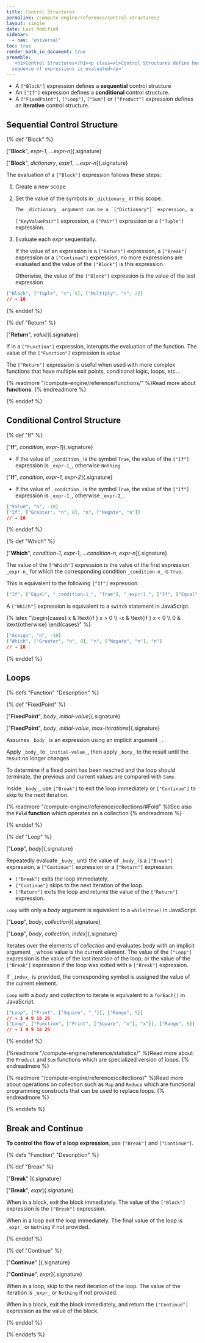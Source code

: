 ```yaml
---
title: Control Structures
permalink: /compute-engine/reference/control-structures/
layout: single
date: Last Modified
sidebar:
  - nav: 'universal'
toc: true
render_math_in_document: true
preamble:
  '<h1>Control Structures</h1><p class=xl>Control Structures define how a
  sequence of expressions is evaluated</p>'
---
```


- A `["Block"]` expression defines a **sequential** control structure
- An `["If"]` expression defines a **conditional** control structure.
- A `["FixedPoint"]`, `["Loop"]`, `["Sum"]` or `["Product"]` expression defines
  an **iterative** control structure.

## Sequential Control Structure

{% def "Block" %}

[&quot;**Block**&quot;, _expr-1_, ..._expr-n_]{.signature}

[&quot;**Block**&quot;, _dictionary_, _expr1_, ..._expr-n_]{.signature}

The evaluation of a `["Block"]` expression follows these steps:

1.  Create a new scope
2.  Set the value of the symbols in `_dictionary_` in this scope.

        The _dictionary_ argument can be a `["Dictionary"]` expression, a

    `["KeyValuePair"]` expression, a `["Pair"]` expression or a `["Tuple"]`
    expression.

3.  Evaluate each _expr_ sequentially.

    If the value of an expression is a `["Return"]` expression, a `["Break"]`
    expression or a `["Continue"]` expression, no more expressions are evaluated
    and the value of the `["Block"]` is this expression.

    Otherwise, the value of the `["Block"]` expression is the value of the last
    expression

```json example
["Block", ["Tuple", "c", 5], ["Multiply", "c", 2]]
// ➔ 10
```

{% enddef %}

{% def "Return" %}

[&quot;**Return**&quot;, _value_]{.signature}

If in a `["Function"]` expression, interupts the evaluation of the function. The
value of the `["Function"]` expression is _value_

The `["Return"]` expression is useful when used with more complex functions that
have multiple exit points, conditional logic, loops, etc...

{% readmore "/compute-engine/reference/functions/" %}Read more about
**functions**. {% endreadmore %}

{% enddef %}

## Conditional Control Structure

{% def "If" %}

[&quot;**If**&quot;, _condition_, _expr-1_]{.signature}

- If the value of `_condition_` is the symbol `True`, the value of the `["If"]`
  expression is `_expr-1_`, otherwise `Nothing`.

[&quot;**If**&quot;, _condition_, _expr-1_, _expr-2_]{.signature}

- If the value of `_condition_` is the symbol `True`, the value of the `["If"]`
  expression is `_expr-1_`, otherwise `_expr-2_`.

```json example
["Value", "n", -10]
["If", ["Greater", "n", 0], "n", ["Negate", "n"]]
// ➔ 10
```

{% enddef %}

{% def "Which" %}

[&quot;**Which**&quot;, _condition-1_, _expr-1_, ..._condition-n_,
_expr-n_]{.signature}

The value of the `["Which"]` expression is the value of the first expression
`_expr-n_` for which the corresponding condition `_condition-n_` is `True`.

This is equivalent to the following `["If"]` expression:

```json example
["If", ["Equal", "_condition-1_", "True"], "_expr-1_", ["If", ["Equal", "_condition-2_", "True"], "_expr-2_", ... ["If", ["Equal", "_condition-n_", "True"], "_expr-n_", "Nothing"]]]
```

A `["Which"]` expression is equivalent to a `switch` statement in JavaScript.

{% latex "\\begin{cases} x &amp; \\text{if } x &gt; 0 \\\\ -x &amp; \\text{if } x &lt; 0 \\\\ 0 &amp; \\text{otherwise} \\end{cases}" %}

```json example
["Assign", "n", -10]
["Which", ["Greater", "n", 0], "n", ["Negate", "n"], "n"]
// ➔ 10
```

{% enddef %}

## Loops

{% defs "Function" "Description" %}

{% def "FixedPoint" %}

[&quot;**FixedPoint**&quot;, _body_, _initial-value_]{.signature}

[&quot;**FixedPoint**&quot;, _body_, _initial-value_,
_max-iterations_]{.signature}

Assumes `_body_` is an expression using an implicit argument `_`.

Apply `_body_` to `_initial-value_`, then apply `_body_` to the result until the
result no longer changes.

To determine if a fixed point has been reached and the loop should terminate,
the previous and current values are compared with `Same`.

Inside `_body_`, use `["Break"]` to exit the loop immediately or `["Continue"]`
to skip to the next iteration.

{% readmore "/compute-engine/reference/collections/#Fold" %}See also the
**`Fold` function** which operates on a collection {% endreadmore %}

{% enddef %}

{% def "Loop" %}

[&quot;**Loop**&quot;, _body_]{.signature}

Repeatedly evaluate `_body_` until the value of `_body_` is a `["Break"]`
expression, a `["Continue"]` expression or a `["Return"]` expression.

- `["Break"]` exits the loop immediately.
- `["Continue"]` skips to the next iteration of the loop.
- `["Return"]` exits the loop and returns the value of the `["Return"]`
  expression.

`Loop` with only a _body_ argument is equivalent to a `while(true)` in
JavaScript.

[&quot;**Loop**&quot;, _body_, _collection_]{.signature}

[&quot;**Loop**&quot;, _body_, _collection_, _index_]{.signature}

Iterates over the elements of _collection_ and evaluates _body_ with an implicit
argument `_` whose value is the current element. The value of the `["Loop"]`
expression is the value of the last iteration of the loop, or the value of the
`["Break"]` expression if the loop was exited with a `["Break"]` expression.

If `_index_` is provided, the corresponding symbol is assigned the value of the
current element.

`Loop` with a _body_ and _collection_ to iterate is equivalent to a `forEach()`
in JavaScript.

```json example
["Loop", ["Print", ["Square", "_"]], ["Range", 5]]
// ➔ 1 4 9 16 25
["Loop", ["Function", ["Print", ["Square", "x"], "x"]], ["Range", 5]]
// ➔ 1 4 9 16 25
```

{% enddef %}

{%readmore "/compute-engine/reference/statistics/" %}Read more about the
`Product` and `Sum` functions which are specialized version of loops.
{% endreadmore %}

{% readmore "/compute-engine/reference/collections/" %}Read more about
operations on collection such as `Map` and `Reduce` which are functional
programming constructs that can be used to replace loops. {% endreadmore %}

{% enddefs %}

## Break and Continue

**To control the flow of a loop expression**, use `["Break"]` and
`["Continue"]`.

{% defs "Function" "Description" %}

{% def "Break" %}

[&quot;**Break**&quot; ]{.signature}

[&quot;**Break**&quot;, _expr_]{.signature}

When in a block, exit the block immediately. The value of the `["Block"]`
expression is the `["Break"]` expression.

When in a loop exit the loop immediately. The final value of the loop is
`_expr_` or `Nothing` if not provided.

{% enddef %}

{% def "Continue" %}

[&quot;**Continue**&quot; ]{.signature}

[&quot;**Continue**&quot;, _expr_]{.signature}

When in a loop, skip to the next iteration of the loop. The value of the
iteration is `_expr_` or `Nothing` if not provided.

When in a block, exit the block immediately, and return the `["Continue"]`
expression as the value of the block.

{% enddef %}

{% enddefs %}
